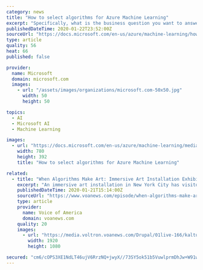 ```yaml
---
category: news
title: "How to select algorithms for Azure Machine Learning"
excerpt: "Specifically, what is the business question you want to answer by learning from your past data? What are the requirements of your data science scenario? Specifically, what is the accuracy, training time, linearity, number of parameters, and number of features your solution supports? Along with guidance in the Azure Machine Learning Algorithm ..."
publishedDateTime: 2020-01-22T23:52:00Z
sourceUrl: "https://docs.microsoft.com/en-us/azure/machine-learning/how-to-select-algorithms"
type: article
quality: 56
heat: 66
published: false

provider:
  name: Microsoft
  domain: microsoft.com
  images:
    - url: "/assets/images/organizations/microsoft.com-50x50.jpg"
      width: 50
      height: 50

topics:
  - AI
  - Microsoft AI
  - Machine Learning

images:
  - url: "https://docs.microsoft.com/en-us/azure/machine-learning/media/how-to-select-algorithms/nonlinear-class-boundary.png"
    width: 780
    height: 392
    title: "How to select algorithms for Azure Machine Learning"

related:
  - title: "When Algorithms Make Art: Immersive Art Installation Exhibits Machine-Learning"
    excerpt: "An immersive art installation in New York City has visitors captivated. The team behind the popular attraction? It’s part human and part machine-learning algorithms. VOA’s Tina Trinh looks at what happens when artificial intelligence becomes part of the creative process"
    publishedDateTime: 2020-01-21T15:14:00Z
    sourceUrl: "https://www.voanews.com/episode/when-algorithms-make-art-immersive-art-installation-exhibits-machine-learning-4163451"
    type: article
    provider:
      name: Voice of America
      domain: voanews.com
    quality: 20
    images:
      - url: "https://media.voltron.voanews.com/Drupal/01live-166/kaltura-video-thumbs/1_0/1_0wxf7bh7.jpg"
        width: 1920
        height: 1080

secured: "cm6/cOPS3XE1NdLT46ujV6RrzNQ+jwyX//73SY5ok51b5VuwlprmDhJw+W91wdNUodPj24onxC7F0+ZPpDjp2/csFXNd33vjGFCEN/z66MZw+t0rXybuzA8AvO/yn+3yg0YfaAdjvncoBcyXUwSISuc2xeFzHPozmgtaWNkG83zZQcsgOtO2ZoCzy6wqV0irjmPmnx/69IIBgLlbIVxTT378vJIw3N/HdVOfAl+BilpJ2Hx6T906yimtydX7G2/GeoAgRLRscYYLnSbwqL4pT+x+k5z4HbA08ZgjiD89V8ewfgBaOpqjul8OV/n7BFZLd3X6MeoUZq6lm1HCe7sk6fxYkgQ89YK1Cd73IUJUlYSTfkGm1vyi4D66UlZGVhVsKYhcrIvvOt521oD5HhevnI5fSOntzHYXuEnXjcvfUY+To1gqtSldOCN0T6mEgVi0uQsUAd0LrS6W7fzQomTdCw==;iFldcluB8cJ6UWU+IExTLQ=="
---
```


